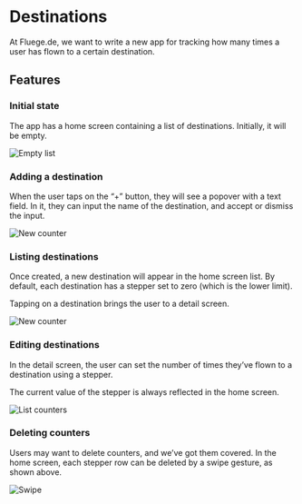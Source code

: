 # Destinations

At Fluege.de, we want to write a new app for tracking how many
times a user has flown to a certain destination.

## Features

### Initial state

The app has a home screen containing a list of destinations. Initially,
it will be empty.

![Empty list](empty.png)

### Adding a destination

When the user taps on the “+” button, they will see a popover with a text
field. In it, they can input the name of the destination, and accept
or dismiss the input.

![New counter](new.png)

### Listing destinations

Once created, a new destination will appear in the home screen list.
By default, each destination has a stepper set to zero (which is the lower limit).

Tapping on a destination brings the user to a detail screen.

![New counter](list.png)

### Editing destinations

In the detail screen, the user can set the number of times they’ve flown to a
destination using a stepper.

The current value of the stepper is always reflected in the home screen.

![List counters](edit.png)

### Deleting counters

Users may want to delete counters, and we’ve got them covered. In the home screen, each stepper
row can be deleted by a swipe gesture, as shown above.

![Swipe](swipe.png)

